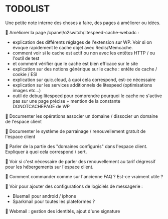 # TODOLIST

Une petite note interne des choses à faire, des pages à améliorer ou idées.

📄 Améliorer la page /cpanel/o2switch/litespeed-cache-webadc :
  * explication des différents réglages de l'extension sur WP. Voir si on évoque rapidement le cache objet avec Redis/Memcache.
  * comment voir si le cache est actif ou non avec les entêtes HTTP / ou l'outil de test
  * et comment vérifier que le cache est bien efficace sur le site 
  * explication sur des notions générique sur le cache  : entête de cache / cookie / ESI
  * explication sur quic.cloud, à quoi cela correspond, est-ce nécessaire
  * explication sur les services additionnels de litespeed (optimisations images etc...)
  * outil de debug litespeed pour comprendre pourquoi le cache ne s'active pas sur une page précise + mention de la constante DONOTCACHEPAGE de WP

📄 Documenter les opérations associer un domaine / dissocier un domaine de l'espace client 

📄 Documenter le système de parrainage / renouvellement gratuit de l'espace client 

📄 Parler de la partie des "domaines configurés" dans l'espace client. Expliquer à quoi cela correspond / sert.

📄 Voir si c'est nécessaire de parler des renouvellement au tarif dégressif pour les hébergements sur l'espace client. 

📄 Comment commander comme sur l'ancienne FAQ ? Est-ce vraiment utile ? 

📄 Voir pour ajouter des configurations de logiciels de messagerie :
- Bluemail pour android / iphone 
- Sparkmail pour toutes les plateformes ?

📄 Webmail : gestion des identités, ajout d'une signature